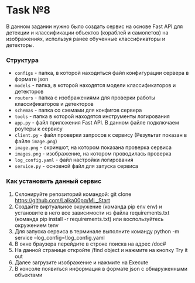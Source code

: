 # Task №8
В данном задании нужно было создать сервис на основе Fast API для детекции и классификации объектов (кораблей и самолетов) на изображениях, используя ранее обученные классификаторы и детекторы.  
### Структура
* `configs` - папка, в которой находиться файл конфигурации сервера в формате json 
* `models` - папка, в которой находятся модели классификаторов и детекторов
* `routers` - папка с изображениями для проверки работы классификаторов и детекторов
* `schemas` - папка со схемами для конфигов сервера
* `tools` - папка в которой находятся инструменты логирования
* `app.py` - файл приложения Fast API. В данном файле подключаем роутеры к сервису
* `client.py` - файл проверки запросов к сервису (Результат показан в файле `image.png`)
* `image.png` - скриншот, на котором показана проверка сервиса
* `images.png` - изображение, на котором проводилась проверка
* `log_config.yaml` - файл настройки логирования
* `service.py` - основной файл для запуска сервиса

### Как установить данный сервис
1) Склонируйте репозиторий командой: git clone https://github.com/Lalka00pq/ML_Start
2) Создайте виртуальное окружение (команда pip env env) и установите в него все зависимости из файла requirements.txt (команда pip install -r requirements.txt) или воспользуйтесь окружением tenv
3) Для запуска сервиса в терминале выполните команду python -m service –log_config=\log_config.yaml
4) В окне браузера перейдите в строке поиска на адрес /doc#
5) На данной странице откройте /find object и нажмите на кнопку Try it out
6) Далее загрузите изображение и нажмите на Execute
7) В консоле появиться информация в формате json с обнаруженными объектами
   